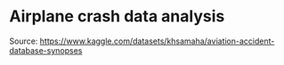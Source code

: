 # Airplane crash data analysis

Source: https://www.kaggle.com/datasets/khsamaha/aviation-accident-database-synopses
